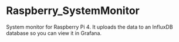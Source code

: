 # Raspberry_SystemMonitor
System monitor for Raspberry Pi 4. It uploads the data to an InfluxDB database so you can view it in Grafana.
